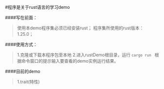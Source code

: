#程序是关于rust语言的学习demo

####写在前面：
>使用本demo程序集必须已经安装rust；
程序集所使用的rust版本：1.25.0；

####使用方式：
>1.克隆或下载本程序包至本地
2.进入rustDemo根目录，运行
`cargo run `
根据命令窗口的提示输入要查看的demo实例运行结果。



####目前的demo
>1.trait(特性)
